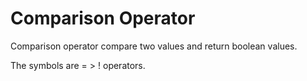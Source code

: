 # Comparison Operator

Comparison operator compare two values and return boolean values.

The symbols are = > ! operators.